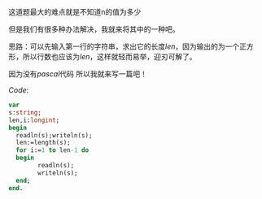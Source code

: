 这道题最大的难点就是不知道n的值为多少

但是我们有很多种办法解决，我就来将其中的一种吧。

思路：可以先输入第一行的字符串，求出它的长度$len$，因为输出的为一个正方形，所以行数也应该为$len$，这样就轻而易举，迎刃可解了。

因为没有$pascal$代码 所以我就来写一篇吧！

$Code:$

```pascal
var
s:string;
len,i:longint;
begin
  readln(s);writeln(s);
  len:=length(s);
  for i:=1 to len-1 do
  begin
        readln(s);
        writeln(s);
  end;
end.
```
